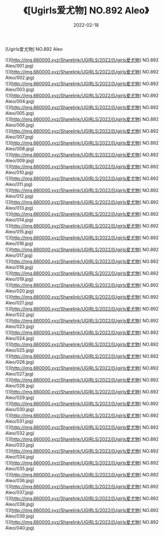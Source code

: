 ﻿---
layout: post
title:  《[Ugirls爱尤物] NO.892 Aleo》
date:   2022-02-18
img: http://img.660000.xyz/Sharelink/UGIRLS/2022/[Ugirls爱尤物] NO.892 Aleo/000.jpg
categories: [美女, 清纯, 唯美]
---

[Ugirls爱尤物] NO.892 Aleo

 ![](http://img.660000.xyz/Sharelink/UGIRLS/2022/[Ugirls爱尤物] NO.892 Aleo/001.jpg) <br>![](http://img.660000.xyz/Sharelink/UGIRLS/2022/[Ugirls爱尤物] NO.892 Aleo/002.jpg) <br>![](http://img.660000.xyz/Sharelink/UGIRLS/2022/[Ugirls爱尤物] NO.892 Aleo/003.jpg) <br>![](http://img.660000.xyz/Sharelink/UGIRLS/2022/[Ugirls爱尤物] NO.892 Aleo/004.jpg) <br>![](http://img.660000.xyz/Sharelink/UGIRLS/2022/[Ugirls爱尤物] NO.892 Aleo/005.jpg) <br>![](http://img.660000.xyz/Sharelink/UGIRLS/2022/[Ugirls爱尤物] NO.892 Aleo/006.jpg) <br>![](http://img.660000.xyz/Sharelink/UGIRLS/2022/[Ugirls爱尤物] NO.892 Aleo/007.jpg) <br>![](http://img.660000.xyz/Sharelink/UGIRLS/2022/[Ugirls爱尤物] NO.892 Aleo/008.jpg) <br>![](http://img.660000.xyz/Sharelink/UGIRLS/2022/[Ugirls爱尤物] NO.892 Aleo/009.jpg) <br>![](http://img.660000.xyz/Sharelink/UGIRLS/2022/[Ugirls爱尤物] NO.892 Aleo/010.jpg) <br>![](http://img.660000.xyz/Sharelink/UGIRLS/2022/[Ugirls爱尤物] NO.892 Aleo/011.jpg) <br>![](http://img.660000.xyz/Sharelink/UGIRLS/2022/[Ugirls爱尤物] NO.892 Aleo/012.jpg) <br>![](http://img.660000.xyz/Sharelink/UGIRLS/2022/[Ugirls爱尤物] NO.892 Aleo/013.jpg) <br>![](http://img.660000.xyz/Sharelink/UGIRLS/2022/[Ugirls爱尤物] NO.892 Aleo/014.jpg) <br>![](http://img.660000.xyz/Sharelink/UGIRLS/2022/[Ugirls爱尤物] NO.892 Aleo/015.jpg) <br>![](http://img.660000.xyz/Sharelink/UGIRLS/2022/[Ugirls爱尤物] NO.892 Aleo/016.jpg) <br>![](http://img.660000.xyz/Sharelink/UGIRLS/2022/[Ugirls爱尤物] NO.892 Aleo/017.jpg) <br>![](http://img.660000.xyz/Sharelink/UGIRLS/2022/[Ugirls爱尤物] NO.892 Aleo/018.jpg) <br>![](http://img.660000.xyz/Sharelink/UGIRLS/2022/[Ugirls爱尤物] NO.892 Aleo/019.jpg) <br>![](http://img.660000.xyz/Sharelink/UGIRLS/2022/[Ugirls爱尤物] NO.892 Aleo/020.jpg) <br>![](http://img.660000.xyz/Sharelink/UGIRLS/2022/[Ugirls爱尤物] NO.892 Aleo/021.jpg) <br>![](http://img.660000.xyz/Sharelink/UGIRLS/2022/[Ugirls爱尤物] NO.892 Aleo/022.jpg) <br>![](http://img.660000.xyz/Sharelink/UGIRLS/2022/[Ugirls爱尤物] NO.892 Aleo/023.jpg) <br>![](http://img.660000.xyz/Sharelink/UGIRLS/2022/[Ugirls爱尤物] NO.892 Aleo/024.jpg) <br>![](http://img.660000.xyz/Sharelink/UGIRLS/2022/[Ugirls爱尤物] NO.892 Aleo/025.jpg) <br>![](http://img.660000.xyz/Sharelink/UGIRLS/2022/[Ugirls爱尤物] NO.892 Aleo/026.jpg) <br>![](http://img.660000.xyz/Sharelink/UGIRLS/2022/[Ugirls爱尤物] NO.892 Aleo/027.jpg) <br>![](http://img.660000.xyz/Sharelink/UGIRLS/2022/[Ugirls爱尤物] NO.892 Aleo/028.jpg) <br>![](http://img.660000.xyz/Sharelink/UGIRLS/2022/[Ugirls爱尤物] NO.892 Aleo/029.jpg) <br>![](http://img.660000.xyz/Sharelink/UGIRLS/2022/[Ugirls爱尤物] NO.892 Aleo/030.jpg) <br>![](http://img.660000.xyz/Sharelink/UGIRLS/2022/[Ugirls爱尤物] NO.892 Aleo/031.jpg) <br>![](http://img.660000.xyz/Sharelink/UGIRLS/2022/[Ugirls爱尤物] NO.892 Aleo/032.jpg) <br>![](http://img.660000.xyz/Sharelink/UGIRLS/2022/[Ugirls爱尤物] NO.892 Aleo/033.jpg) <br>![](http://img.660000.xyz/Sharelink/UGIRLS/2022/[Ugirls爱尤物] NO.892 Aleo/034.jpg) <br>![](http://img.660000.xyz/Sharelink/UGIRLS/2022/[Ugirls爱尤物] NO.892 Aleo/035.jpg) <br>![](http://img.660000.xyz/Sharelink/UGIRLS/2022/[Ugirls爱尤物] NO.892 Aleo/036.jpg) <br>![](http://img.660000.xyz/Sharelink/UGIRLS/2022/[Ugirls爱尤物] NO.892 Aleo/037.jpg) <br>![](http://img.660000.xyz/Sharelink/UGIRLS/2022/[Ugirls爱尤物] NO.892 Aleo/038.jpg) <br>![](http://img.660000.xyz/Sharelink/UGIRLS/2022/[Ugirls爱尤物] NO.892 Aleo/039.jpg) <br>![](http://img.660000.xyz/Sharelink/UGIRLS/2022/[Ugirls爱尤物] NO.892 Aleo/040.jpg) <br>